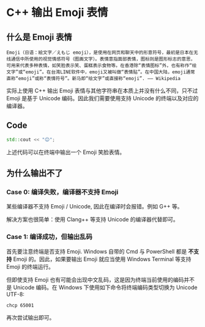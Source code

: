 <!--
 * @Author: JinBridge
 * @Date: 2022-02-26 16:07:28
 * @LastEditors: JinBridge
 * @LastEditTime: 2022-02-26 16:21:03
 * Copyright (c) 2022 by JinBridge, All Rights Reserved. 
-->
# C++ 输出 Emoji 表情

## 什么是 Emoji 表情

```
Emoji（日语：絵文字／えもじ emoji），是使用在网页和聊天中的形意符号，最初是日本在无线通信中所使用的视觉情感符号（图画文字）。表情意指面部表情，图标则是图形标志的意思，可用来代表多种表情，如笑脸表示笑、蛋糕表示食物等。在香港除“表情图标”外，也有称作“绘文字”或“emoji”。在台湾LINE软件中，emoji又被叫做“表情贴”。在中国大陆，emoji通常直称“emoji”或称“表情符号”。新马即“绘文字”或直接称“emoji”. —— Wikipedia
```

实际上使用 C++ 输出 Emoji 表情与其他字符串在本质上并没有什么不同，只不过 Emoji 是基于 Unicode 编码。因此我们需要使用支持 Unicode 的终端以及对应的编译器。

## Code

```cpp
std::cout << "😊";
```

上述代码可以在终端中输出一个 Emoji 笑脸表情。

## 为什么输出不了

### Case 0: 编译失败，编译器不支持 Emoji

某些编译器不支持 Emoji / Unicode, 因此在编译时会报错。例如 G++ 等。

解决方案也很简单：使用 Clang++ 等支持 Unicode 的编译器代替即可。

### Case 1: 编译成功，但输出乱码

首先要注意终端是否支持 Emoji. Windows 自带的 Cmd 与 PowerShell 都是 __不支持__ Emoji 的。因此，如果要输出 Emoji 就应当使用 Windows Terminal 等支持 Emoji 的终端运行。

但即使支持 Emoji 也有可能会出现中文乱码，这是因为终端当前使用的编码并不是 Unicode 编码。在 Windows 下使用如下命令将终端编码类型切换为 Unicode UTF-8:

```
chcp 65001
```

再次尝试输出即可。